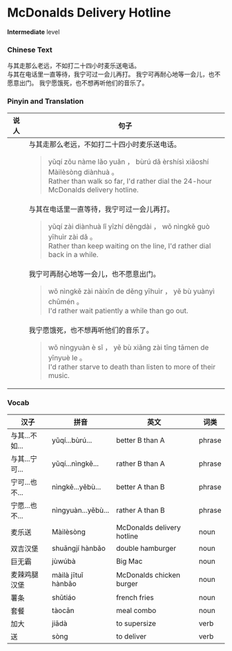 # McDonalds Delivery Hotline
**Intermediate** level
### Chinese Text
与其走那么老远，不如打二十四小时麦乐送电话。<br />与其在电话里一直等待，我宁可过一会儿再打。
我宁可再耐心地等一会儿，也不愿意出门。
我宁愿饿死，也不想再听他们的音乐了。

### Pinyin and Translation
|说人|句子|
|----|----|
||与其走那么老远，不如打二十四小时麦乐送电话。<blockquote>yǔqí zǒu nàme lǎo yuǎn ， bùrú dǎ èrshísì xiǎoshí Màilèsòng diànhuà 。<br />Rather than walk so far, I'd rather dial the 24-hour McDonalds delivery hotline.</blockquote>|
||与其在电话里一直等待，我宁可过一会儿再打。<blockquote>yǔqí zài diànhuà lǐ yīzhí děngdài ， wǒ nìngkě guò yīhuìr zài dǎ 。<br />Rather than keep waiting on the line, I'd rather dial back in a while.</blockquote>|
||我宁可再耐心地等一会儿，也不愿意出门。<blockquote>wǒ nìngkě zài nàixīn de děng yīhuìr ， yě bù yuànyì chūmén 。<br />I'd rather wait patiently a while than go out.</blockquote>|
||我宁愿饿死，也不想再听他们的音乐了。<blockquote>wǒ nìngyuàn è sǐ ， yě bù xiǎng zài tīng tāmen de yīnyuè le 。<br />I'd rather starve to death than listen to more of their music.</blockquote>|
### Vocab
|汉子|拼音|英文|词类|
|----|----|----|----|
|与其...不如...|yǔqí...bùrú...|better B than A|phrase|
|与其...宁可...|yǔqí...nìngkě...|rather B than A|phrase|
|宁可...也不...|nìngkě...yěbù...|better A than B|phrase|
|宁愿...也不...|nìngyuàn...yěbù...|rather A than B|phrase|
|麦乐送|Màilèsòng|McDonalds delivery hotline|noun|
|双吉汉堡|shuāngjí hànbǎo|double hamburger|noun|
|巨无霸|jùwúbà|Big Mac|noun|
|麦辣鸡腿汉堡|màilà jītuǐ hànbǎo|McDonalds chicken burger|noun|
|薯条|shǔtiáo|french fries|noun|
|套餐|tàocān|meal combo|noun|
|加大|jiādà|to supersize|verb|
|送|sòng|to deliver|verb|